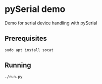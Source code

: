 # pySerial demo

Demo for serial device handling with pySerial

## Prerequisites

`sudo apt install socat`

## Running

```bash
./run.py
```